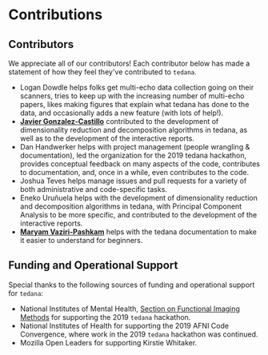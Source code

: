 # Contributions

## Contributors
We appreciate all of our contributors!
Each contributor below has made a statement of how they feel they've contributed to `tedana`.
- Logan Dowdle helps folks get multi-echo data collection going on their scanners, tries to keep up with the increasing number of multi-echo papers, likes making figures that explain what tedana has done to the data, and occasionally adds a new feature (with lots of help!).
- [**Javier Gonzalez-Castillo**][javier-gonzalez-castillo] contributed to the development of dimensionality reduction and decomposition algorithms in tedana, as well as to the development of the interactive reports.
- Dan Handwerker helps with project management (people wrangling & documentation), led the organization for the 2019 tedana hackathon, provides conceptual feedback on many aspects of the code, contributes to documentation, and, once in a while, even contributes to the code.
- Joshua Teves helps manage issues and pull requests for a variety of both administrative and code-specific tasks.
- Eneko Uruñuela helps with the development of dimensionality reduction and decomposition algorithms in tedana, with Principal Component Analysis to be more specific, and contributed to the development of the interactive reports. 
- [**Maryam Vaziri-Pashkam**][maryam-vaziri-pashkam] helps with the tedana documentation to make it easier to understand for beginners.

## Funding and Operational Support
Special thanks to the following sources of funding and operational support
for `tedana`:
- National Institutes of Mental Health, [Section on Functional Imaging Methods](https://fim.nimh.nih.gov) for supporting the 2019 `tedana` hackathon.
- National Institutes of Health for supporting the 2019 AFNI Code Convergence, where work in the 2019 `tedana` hackathon was continued.
- Mozilla Open Leaders for supporting Kirstie Whitaker.

[javier-gonzalez-castillo]: <https://github.com/javiergcas>
[maryam-vaziri-pashkam]: <http://maryam-vaziri.com/>
